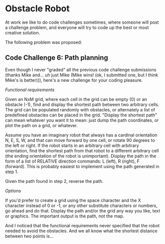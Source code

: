 # Obstacle Robot #
At work we like to do code challenges sometimes, where someone will post a challenge problem, and everyone will try to code up the best or most creative solution.

The following problem was proposed:

## Code Challenge 6: Path planning ##

Even though I never "graded" all the previous code challenge submissions (thanks Mike and... uh just Mike (Mike wins! (ok, I submitted one, but I think Mike's is better))), here's a new challenge for your coding pleasure.

_Functional requirements_

Given an NxM grid, where each cell in the grid can be empty (0) or an obstacle (-1), find and display the shortest path between two arbitrary cells. The grid can be populated randomly with obstacles, or alternately a list of predefined obstacles can be placed in the grid. "Display the shortest path" can mean whatever you want it to mean: just dump the path coordinates, or plot the path on a grid, or whatever.

Assume you have an imaginary robot that always has a cardinal orientation N, E, S, W, and that can move forward by one cell, or rotate 90 degrees to the left or right. If the robot starts in an arbitrary cell with arbitrary orientation, find the shortest path from that robot to a different arbitrary cell (the ending orientation of the robot is unimportant). Display the path in the form of a list of RELATIVE direction commands: L (left), R (right), F (forward). This is probably easiest to implement using the path generated in step 1.

Given the path found in step 2, reverse the path.

_Options_

If you'd prefer to create a grid using the space character and the X character instead of 0 or -1, or any other substitute characters or numbers, go ahead and do that. Display the path and/or the grid any way you like, text or graphics. The important output is the path, not the map.

And I noticed that the functional requirements never specified that the robot needed to avoid the obstacles.  And we all know what the shortest distance between two points is...
